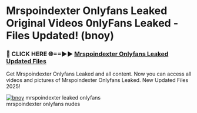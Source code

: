 # Mrspoindexter Onlyfans Leaked Original Videos 0nlyFans Leaked - Files Updated! (bnoy)

<h3>🔴 CLICK HERE 🌐==►► <a href="https://tinyurl.com/2jnfzry5" rel="nofollow">Mrspoindexter Onlyfans Leaked Updated Files</a></h3>

Get Mrspoindexter Onlyfans Leaked and all content. Now you can access all videos and pictures of Mrspoindexter Onlyfans Leaked. New Updated Files 2025!

[![bnoy](https://i.imgur.com/GyGTBgg.gif)](https://tinyurl.com/2jnfzry5)
mrspoindexter leaked onlyfans<br>
mrspoindexter onlyfans nudes